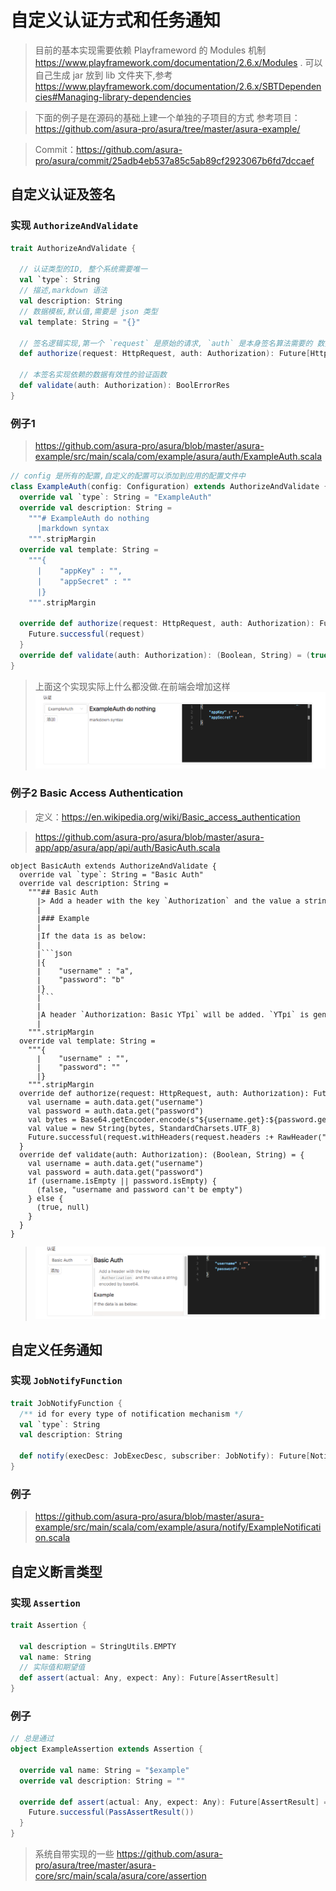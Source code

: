 # 自定义认证方式和任务通知

> 目前的基本实现需要依赖 Playframeword 的 Modules 机制 https://www.playframework.com/documentation/2.6.x/Modules .
> 可以自己生成 jar 放到 lib 文件夹下,参考 https://www.playframework.com/documentation/2.6.x/SBTDependencies#Managing-library-dependencies 

> 下面的例子是在源码的基础上建一个单独的子项目的方式
> 参考项目：https://github.com/asura-pro/asura/tree/master/asura-example/

> Commit：https://github.com/asura-pro/asura/commit/25adb4eb537a85c5ab89cf2923067b6fd7dccaef

## 自定义认证及签名

### 实现 `AuthorizeAndValidate`
```scala
trait AuthorizeAndValidate {

  // 认证类型的ID, 整个系统需要唯一
  val `type`: String
  // 描述,markdown 语法
  val description: String
  // 数据模板,默认值,需要是 json 类型
  val template: String = "{}"

  // 签名逻辑实现,第一个 `request` 是原始的请求, `auth` 是本身签名算法需要的 数据,函数返回一个加密/签名后的请求
  def authorize(request: HttpRequest, auth: Authorization): Future[HttpRequest]

  // 本签名实现依赖的数据有效性的验证函数
  def validate(auth: Authorization): BoolErrorRes
}
```

### 例子1

> https://github.com/asura-pro/asura/blob/master/asura-example/src/main/scala/com/example/asura/auth/ExampleAuth.scala

```scala
// config 是所有的配置,自定义的配置可以添加到应用的配置文件中
class ExampleAuth(config: Configuration) extends AuthorizeAndValidate {
  override val `type`: String = "ExampleAuth"
  override val description: String =
    """# ExampleAuth do nothing
      |markdown syntax
    """.stripMargin
  override val template: String =
    """{
      |    "appKey" : "",
      |    "appSecret" : ""
      |}
    """.stripMargin

  override def authorize(request: HttpRequest, auth: Authorization): Future[HttpRequest] = {
    Future.successful(request)
  }
  override def validate(auth: Authorization): (Boolean, String) = (true, null)
}
```
> 上面这个实现实际上什么都没做.在前端会增加这样
> ![](./images/plugin-auth-example.png)

### 例子2 Basic Access Authentication

> 定义：https://en.wikipedia.org/wiki/Basic_access_authentication

> https://github.com/asura-pro/asura/blob/master/asura-app/app/asura/app/api/auth/BasicAuth.scala

<pre style="font-size:smaller;">
object BasicAuth extends AuthorizeAndValidate {
  override val `type`: String = "Basic Auth"
  override val description: String =
    """## Basic Auth
      |> Add a header with the key `Authorization` and the value a string encoded by base64.
      |
      |### Example
      |
      |If the data is as below:
      |
      |```json
      |{
      |    "username" : "a",
      |    "password": "b"
      |}
      |```
      |
      |A header `Authorization: Basic YTpi` will be added. `YTpi` is generated by call `Base64.encode("a:b")`.
      |
    """.stripMargin
  override val template: String =
    """{
      |    "username" : "",
      |    "password": ""
      |}
    """.stripMargin
  override def authorize(request: HttpRequest, auth: Authorization): Future[HttpRequest] = {
    val username = auth.data.get("username")
    val password = auth.data.get("password")
    val bytes = Base64.getEncoder.encode(s"${username.get}:${password.get}".getBytes(StandardCharsets.UTF_8))
    val value = new String(bytes, StandardCharsets.UTF_8)
    Future.successful(request.withHeaders(request.headers :+ RawHeader("Authorization", s"Basic ${value}")))
  }
  override def validate(auth: Authorization): (Boolean, String) = {
    val username = auth.data.get("username")
    val password = auth.data.get("password")
    if (username.isEmpty || password.isEmpty) {
      (false, "username and password can't be empty")
    } else {
      (true, null)
    }
  }
}
</pre>
> ![](./images/plugin-auth-basic.png)

## 自定义任务通知

### 实现 `JobNotifyFunction`

```scala
trait JobNotifyFunction {
  /** id for every type of notification mechanism */
  val `type`: String
  val description: String

  def notify(execDesc: JobExecDesc, subscriber: JobNotify): Future[NotifyResponse]
}
```

### 例子

>https://github.com/asura-pro/asura/blob/master/asura-example/src/main/scala/com/example/asura/notify/ExampleNotification.scala

## 自定义断言类型

### 实现 `Assertion`
```scala
trait Assertion {

  val description = StringUtils.EMPTY
  val name: String
  // 实际值和期望值
  def assert(actual: Any, expect: Any): Future[AssertResult]
}
```

### 例子

```scala
// 总是通过
object ExampleAssertion extends Assertion {

  override val name: String = "$example"
  override val description: String = ""

  override def assert(actual: Any, expect: Any): Future[AssertResult] = {
    Future.successful(PassAssertResult())
  }
}
```

> 系统自带实现的一些 https://github.com/asura-pro/asura/tree/master/asura-core/src/main/scala/asura/core/assertion
